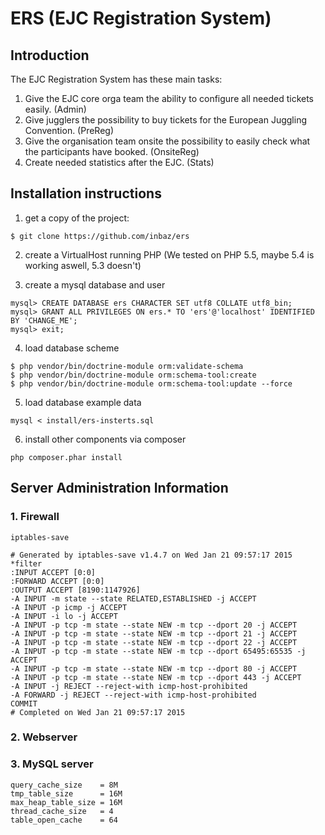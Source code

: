 ERS (EJC Registration System)
=============================

Introduction
------------

The EJC Registration System has these main tasks:
1. Give the EJC core orga team the ability to configure all needed tickets easily. (Admin)
1. Give jugglers the possibility to buy tickets for the European Juggling Convention. (PreReg)
2. Give the organisation team onsite the possibility to easily check what the participants have booked. (OnsiteReg)
3. Create needed statistics after the EJC. (Stats)

Installation instructions
-------------------------

1. get a copy of the project:

```
$ git clone https://github.com/inbaz/ers
```

2. create a VirtualHost running PHP (We tested on PHP 5.5, maybe 5.4 is working aswell, 5.3 doesn't)

3. create a mysql database and user

```
mysql> CREATE DATABASE ers CHARACTER SET utf8 COLLATE utf8_bin;
mysql> GRANT ALL PRIVILEGES ON ers.* TO 'ers'@'localhost' IDENTIFIED BY 'CHANGE_ME';
mysql> exit;
```
    

4. load database scheme

```
$ php vendor/bin/doctrine-module orm:validate-schema
$ php vendor/bin/doctrine-module orm:schema-tool:create
$ php vendor/bin/doctrine-module orm:schema-tool:update --force
```

5. load database example data

```
mysql < install/ers-insterts.sql
```

6. install other components via composer

```
php composer.phar install
```

Server Administration Information
---------------------------------

### 1. Firewall

    iptables-save
```
# Generated by iptables-save v1.4.7 on Wed Jan 21 09:57:17 2015
*filter
:INPUT ACCEPT [0:0]
:FORWARD ACCEPT [0:0]
:OUTPUT ACCEPT [8190:1147926]
-A INPUT -m state --state RELATED,ESTABLISHED -j ACCEPT
-A INPUT -p icmp -j ACCEPT
-A INPUT -i lo -j ACCEPT
-A INPUT -p tcp -m state --state NEW -m tcp --dport 20 -j ACCEPT
-A INPUT -p tcp -m state --state NEW -m tcp --dport 21 -j ACCEPT
-A INPUT -p tcp -m state --state NEW -m tcp --dport 22 -j ACCEPT
-A INPUT -p tcp -m state --state NEW -m tcp --dport 65495:65535 -j ACCEPT
-A INPUT -p tcp -m state --state NEW -m tcp --dport 80 -j ACCEPT
-A INPUT -p tcp -m state --state NEW -m tcp --dport 443 -j ACCEPT
-A INPUT -j REJECT --reject-with icmp-host-prohibited
-A FORWARD -j REJECT --reject-with icmp-host-prohibited
COMMIT
# Completed on Wed Jan 21 09:57:17 2015
```

### 2. Webserver

### 3. MySQL server

```
query_cache_size    = 8M
tmp_table_size      = 16M
max_heap_table_size = 16M
thread_cache_size   = 4
table_open_cache    = 64
```
